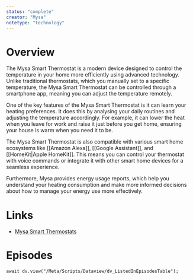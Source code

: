 ```yaml
---
status: "complete"
creator: "Mysa"
notetype: "technology"
---
```

# Overview
The Mysa Smart Thermostat is a modern device designed to control the temperature in your home more efficiently using advanced technology. Unlike traditional thermostats, which you manually set to a specific temperature, the Mysa Smart Thermostat can be controlled through a smartphone app, meaning you can adjust the temperature remotely. 

One of the key features of the Mysa Smart Thermostat is it can learn your heating preferences. It does this by analysing your daily routines and adjusting the temperature accordingly. For example, it can lower the heat when you leave for work and raise it just before you get home, ensuring your house is warm when you need it to be.

The Mysa Smart Thermostat is also compatible with various smart home ecosystems like [[Amazon Alexa]], [[Google Assistant]], and [[HomeKit|Apple HomeKit]]. This means you can control your thermostat with voice commands or integrate it with other smart home devices for a seamless experience. 

Furthermore, Mysa provides energy usage reports, which help you understand your heating consumption and make more informed decisions about how to manage your energy use more effectively.

# Links
- [Mysa Smart Thermostats](https://getmysa.com)

# Episodes
```dataviewjs
await dv.view("/Meta/Scripts/Dataview/dv_ListedInEpisodesTable");
```
